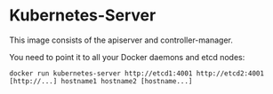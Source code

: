 # Kubernetes-Server

This image consists of the apiserver and controller-manager.

You need to point it to all your Docker daemons and etcd nodes:

```
docker run kubernetes-server http://etcd1:4001 http://etcd2:4001 [http://...] hostname1 hostname2 [hostname...]
```

